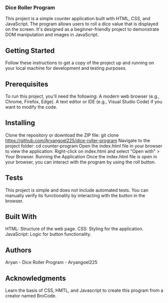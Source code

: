 ### Dice Roller Program
This project is a simple counter application built with HTML, CSS, and JavaScript. The program allows users to roll a dice value that is displayed on the screen. It's designed as a beginner-friendly project to demonstrate DOM manipulation and images in JavaScript.
## Getting Started
Follow these instructions to get a copy of the project up and running on your local machine for development and testing purposes.
## Prerequisites
To run this project, you'll need the following:
A modern web browser (e.g., Chrome, Firefox, Edge).
A text editor or IDE (e.g., Visual Studio Code) if you want to modify the code.
## Installing
Clone the repository or download the ZIP file:
git clone https://github.com/Aryangoel225/dice-roller-program 
Navigate to the project folder:
cd counter-program
Open the index.html file in your browser to view the application:
Right-click on index.html and select "Open with" > Your Browser.
Running the Application
Once the index.html file is open in your browser, you can interact with the program by using the roll button. 
## Tests
This project is simple and does not include automated tests. You can manually verify its functionality by interacting with the button in the browser.
## Built With
HTML: Structure of the web page.
CSS: Styling for the application.
JavaScript: Logic for button functionality.
## Authors
Aryan - Dice Roller Program - Aryangoel225
## Acknowledgments
Learn the basis of CSS, HMTL, and Javascript to create this program from a creator named BroCode.

